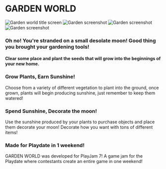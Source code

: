 # GARDEN WORLD
![Garden world title screen](https://img.itch.zone/aW1hZ2UvMzM4Njk4OS8yMDIyMDQ1Mi5naWY=/347x500/nnoRJQ.gif)
![Garden screenshot](https://img.itch.zone/aW1hZ2UvMzM4Njk4OS8yMDIyMDAyMC5naWY=/347x500/IuBiGp.gif)
![Garden screenshot](https://img.itch.zone/aW1hZ2UvMzM4Njk4OS8yMDIyMDAxOC5naWY=/347x500/XgukR8.gif)
![Garden screenshot](https://img.itch.zone/aW1hZ2UvMzM4Njk4OS8yMDIyMDAxOS5naWY=/347x500/Ok3KjH.gif)


### Oh no! You're stranded on a small desolate moon! Good thing you brought your gardening tools!
 #### Clear some place and plant the seeds that will grow into the beginnings of your new home.


### Grow Plants, Earn Sunshine!
Choose from a variety of different vegetation to plant into the ground, once grown, plants will begin producing sunshine, just remember to keep them watered!


### Spend Sunshine, Decorate the moon!
Use the sunshine produced by your plants to purchase objects and place them decorate your moon! Decorate how you want with tons of different items!


### Made for Playdate in 1 weekend!
GARDEN WORLD was developed for PlayJam 7! A game jam for the Playdate where contestants create an entire game in one weekend! 

